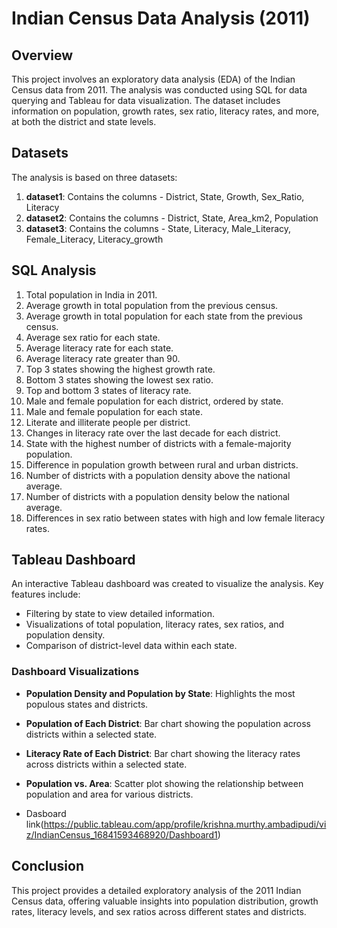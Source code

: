 # Indian Census Data Analysis (2011)

## Overview
This project involves an exploratory data analysis (EDA) of the Indian Census data from 2011. The analysis was conducted using SQL for data querying and Tableau for data visualization. The dataset includes information on population, growth rates, sex ratio, literacy rates, and more, at both the district and state levels.

## Datasets
The analysis is based on three datasets:

1. **dataset1**: Contains the columns - District, State, Growth, Sex_Ratio, Literacy
2. **dataset2**: Contains the columns - District, State, Area_km2, Population
3. **dataset3**: Contains the columns - State, Literacy, Male_Literacy, Female_Literacy, Literacy_growth

## SQL Analysis

1. Total population in India in 2011.
2. Average growth in total population from the previous census.
3. Average growth in total population for each state from the previous census.
4. Average sex ratio for each state.
5. Average literacy rate for each state.
6. Average literacy rate greater than 90.
7. Top 3 states showing the highest growth rate.
8. Bottom 3 states showing the lowest sex ratio.
9. Top and bottom 3 states of literacy rate.
10. Male and female population for each district, ordered by state.
11. Male and female population for each state.
12. Literate and illiterate people per district.
13. Changes in literacy rate over the last decade for each district.
14. State with the highest number of districts with a female-majority population.
15. Difference in population growth between rural and urban districts.
16. Number of districts with a population density above the national average.
17. Number of districts with a population density below the national average.
18. Differences in sex ratio between states with high and low female literacy rates.

## Tableau Dashboard
An interactive Tableau dashboard was created to visualize the analysis. Key features include:
- Filtering by state to view detailed information.
- Visualizations of total population, literacy rates, sex ratios, and population density.
- Comparison of district-level data within each state.

### Dashboard Visualizations
- **Population Density and Population by State**: Highlights the most populous states and districts.
- **Population of Each District**: Bar chart showing the population across districts within a selected state.
- **Literacy Rate of Each District**: Bar chart showing the literacy rates across districts within a selected state.
- **Population vs. Area**: Scatter plot showing the relationship between population and area for various districts.

- Dasboard link(https://public.tableau.com/app/profile/krishna.murthy.ambadipudi/viz/IndianCensus_16841593468920/Dashboard1)
  

## Conclusion
This project provides a detailed exploratory analysis of the 2011 Indian Census data, offering valuable insights into population distribution, growth rates, literacy levels, and sex ratios across different states and districts.


